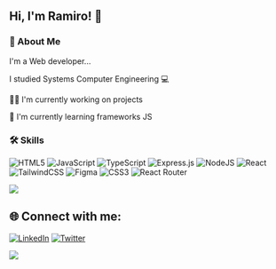 ## Hi, I'm Ramiro! 👋

### 🚀 About Me
I'm a Web developer...

I studied Systems Computer Engineering 💻

👩‍💻 I'm currently working on projects

🧠 I'm currently learning frameworks JS

### 🛠 Skills
![HTML5](https://img.shields.io/badge/html5-%23E34F26.svg?style=plastic&logo=html5&logoColor=white) ![JavaScript](https://img.shields.io/badge/javascript-%23323330.svg?style=plastic&logo=javascript&logoColor=%23F7DF1E) ![TypeScript](https://img.shields.io/badge/typescript-%23007ACC.svg?style=plastic&logo=typescript&logoColor=white) ![Express.js](https://img.shields.io/badge/express.js-%23404d59.svg?style=plastic&logo=express&logoColor=%2361DAFB) ![NodeJS](https://img.shields.io/badge/node.js-6DA55F?style=plastic&logo=node.js&logoColor=white) ![React](https://img.shields.io/badge/react-%2320232a.svg?style=plastic&logo=react&logoColor=%2361DAFB) ![TailwindCSS](https://img.shields.io/badge/tailwindcss-%2338B2AC.svg?style=plastic&logo=tailwind-css&logoColor=white) 	![Figma](https://img.shields.io/badge/figma-%23F24E1E.svg?style=plastic&logo=figma&logoColor=white) ![CSS3](https://img.shields.io/badge/css3-%231572B6.svg?style=plastic&logo=css3&logoColor=white) ![React Router](https://img.shields.io/badge/React_Router-CA4245?style=plastic&logo=react-router&logoColor=white)

![](https://github-readme-stats.vercel.app/api?username=Ingrzs&theme=dark&hide_border=true&include_all_commits=false&count_private=false)<br/>
## 🌐 Connect with me:
[![LinkedIn](https://img.shields.io/badge/LinkedIn-%230077B5.svg?logo=linkedin&logoColor=white)](https://linkedin.com/in/https://www.linkedin.com/in/ramirozs/) [![Twitter](https://img.shields.io/badge/Twitter-%231DA1F2.svg?logo=Twitter&logoColor=white)](https://twitter.com/@Rami_patch) 

[![](https://visitcount.itsvg.in/api?id=Ingrzs&icon=0&color=0)](https://visitcount.itsvg.in)
